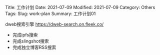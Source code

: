Title: 工作计划
Date: 2021-07-09
Modified: 2021-07-09
Category: Others
Tags: 
Slug: work-plan
Summary: 工作计划01

dweb搜索引擎 <https://dweb-search.on.fleek.co/> 

- 完成ipfs搜索
- 完成slingshot搜索
- 完成独立博客RSS搜索
